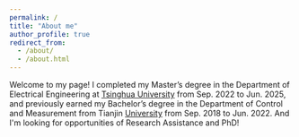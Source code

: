 ```yaml
---
permalink: /
title: "About me"
author_profile: true
redirect_from: 
  - /about/
  - /about.html
---
```


Welcome to my page! I completed my Master’s degree in the Department of Electrical Engineering at [Tsinghua University](https://www.tsinghua.edu.cn/en/) from Sep. 2022 to Jun. 2025, and previously earned my Bachelor’s degree in the Department of  Control and Measurement from Tianjin [University](https://en.tju.edu.cn/) from Sep. 2018 to Jun. 2022. And I'm looking for opportunities of Research Assistance and PhD!


